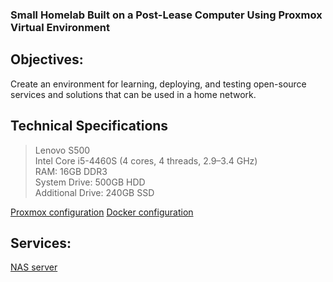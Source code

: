 ### Small Homelab Built on a Post-Lease Computer Using Proxmox Virtual Environment

## Objectives:
Create an environment for learning, deploying, and testing open-source services and solutions that can be used in a home network.

## Technical Specifications

>Lenovo S500  
Intel Core i5-4460S (4 cores, 4 threads, 2.9–3.4 GHz)  
RAM: 16GB DDR3  
System Drive: 500GB HDD  
Additional Drive: 240GB SSD

[Proxmox configuration]
[Docker configuration]
## Services:
[NAS server]

[Docker configuration]: https://github.com/S1m6n/homelab/blob/main/docker.md
[Proxmox configuration]: https://github.com/S1m6n/homelab/blob/main/proxmox.md
[NAS server]: https://github.com/S1m6n/homelab/blob/main/openmediavault.md